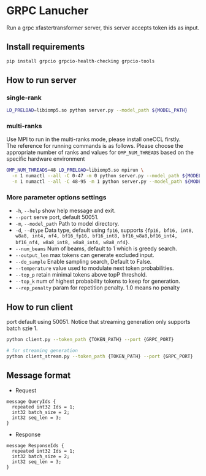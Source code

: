 # GRPC Lanucher
Run a grpc xfastertransformer server, this server accepts token ids as input.

## Install requirements
```bash
pip install grpcio grpcio-health-checking grpcio-tools
```

## How to run server
### single-rank
```bash
LD_PRELOAD=libiomp5.so python server.py --model_path ${MODEL_PATH}
```

### multi-ranks
Use MPI to run in the multi-ranks mode, please install oneCCL firstly.  
The reference for running commands is as follows. Please choose the appropriate number of ranks and values for `OMP_NUM_THREADS` based on the specific hardware environment
```bash
OMP_NUM_THREADS=48 LD_PRELOAD=libiomp5.so mpirun \
  -n 1 numactl --all -C 0-47 -m 0 python server.py --model_path ${MODEL_PATH} : \
  -n 1 numactl --all -C 48-95 -m 1 python server.py --model_path ${MODEL_PATH}
```

### More parameter options settings
- `-h`, `--help`            show help message and exit.
- `--port`                  serve port, default 50051.
- `-m`, `--model_path`      Path to model directory.
- `-d`, `--dtype`           Data type, default using `fp16`, supports `{fp16, bf16, int8, w8a8, int4, nf4, bf16_fp16, bf16_int8, bf16_w8a8,bf16_int4, bf16_nf4, w8a8_int8, w8a8_int4, w8a8_nf4}`.
- `--num_beams`             Num of beams, default to 1 which is greedy search.
- `--output_len`            max tokens can generate excluded input.
- `--do_sample`             Enable sampling search, Default to False.
- `--temperature`           value used to modulate next token probabilities.
- `--top_p`                 retain minimal tokens above topP threshold.
- `--top_k`                 num of highest probability tokens to keep for generation.
- `--rep_penalty`           param for repetition penalty. 1.0 means no penalty

## How to run client
port default using 50051. Notice that streaming generation only supports batch szie 1.
```bash
python client.py --token_path {TOKEN_PATH} --port {GRPC_PORT}

# for streaming generation
python client_stream.py --token_path {TOKEN_PATH} --port {GRPC_PORT}
```

## Message format
- Request
```
message QueryIds {
  repeated int32 Ids = 1;
  int32 batch_size = 2;
  int32 seq_len = 3;
}
```
- Response
```
message ResponseIds {
  repeated int32 Ids = 1;
  int32 batch_size = 2;
  int32 seq_len = 3;
}
```